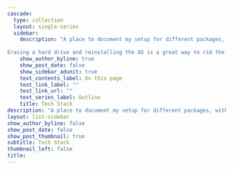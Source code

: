 ```yaml
---
cascade:
  type: collection
  layout: single-series
  sidebar:
    description: "A place to document my setup for different packages, with any customizations I use and the source locations to recover on a fresh install.
    
Erasing a hard drive and reinstalling the OS is a great way to rid the machine of bloatware, and feels like a new computer.   Preparation makes the process smoother 😇"
    show_author_byline: true
    show_post_date: false
    show_sidebar_adunit: true
    text_contents_label: On this page
    text_link_label: ""
    text_link_url: ""
    text_series_label: Outline
    title: Tech Stack
description: "A place to document my setup for different packages, with any customizations I use and the source locations to recover on a fresh install."
layout: list-sidebar
show_author_byline: false
show_post_date: false
show_post_thumbnail: true
subtitle: Tech Stack
thumbnail_left: false
title:
---
```

